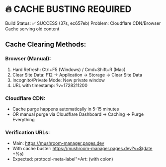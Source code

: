 # 🔥 CACHE BUSTING REQUIRED

Build Status: ✅ SUCCESS (37s, ec657eb)
Problem: Cloudflare CDN/Browser Cache serving old content

## Cache Clearing Methods:

### Browser (Manual):
1. Hard Refresh: Ctrl+F5 (Windows) / Cmd+Shift+R (Mac)
2. Clear Site Data: F12 → Application → Storage → Clear Site Data  
3. Incognito/Private Mode: New private window
4. URL with timestamp: ?v=1728211200

### Cloudflare CDN:
- Cache purge happens automatically in 5-15 minutes
- OR manual purge via Cloudflare Dashboard → Caching → Purge Everything

### Verification URLs:
- Main: https://mushroom-manager.pages.dev
- With cache buster: https://mushroom-manager.pages.dev?v=$(date +%s)
- Expected: protocol-meta-label">Art: (with colon)